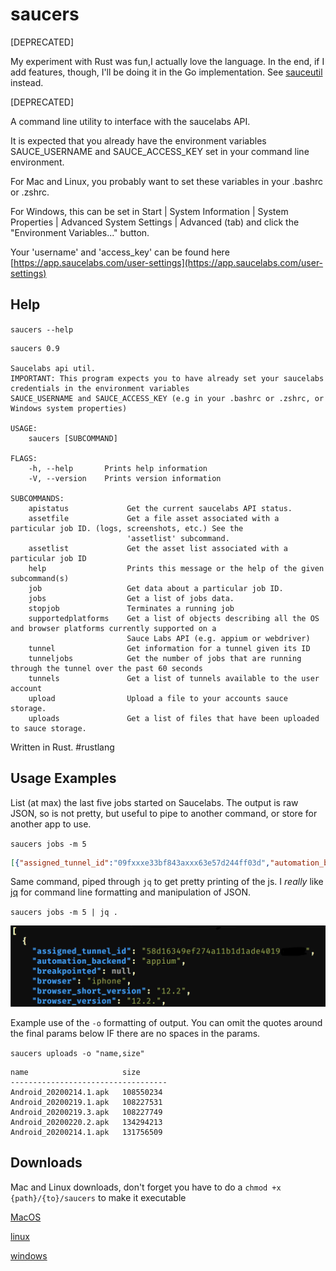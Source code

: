 # saucers

[DEPRECATED] 

My experiment with Rust was fun,I actually love the language. In the end, if I add features, though, I'll be doing it in the Go implementation. See [sauceutil](https://github.com/robertarles/sauceutil) instead.

[DEPRECATED]

A command line utility to interface with the saucelabs API.

It is expected that you already have the environment variables SAUCE_USERNAME and SAUCE_ACCESS_KEY set in your command line environment. 

For Mac and Linux, you probably want to set these variables in your .bashrc or .zshrc.

For Windows, this can be set in Start | System Information | System Properties | Advanced System Settings | Advanced (tab) and click the "Environment Variables..." button.

Your 'username' and 'access_key' can be found here [https://app.saucelabs.com/user-settings](https://app.saucelabs.com/user-settings)

## Help

`saucers --help`

```text
saucers 0.9

Saucelabs api util.
IMPORTANT: This program expects you to have already set your saucelabs credentials in the environment variables
SAUCE_USERNAME and SAUCE_ACCESS_KEY (e.g in your .bashrc or .zshrc, or Windows system properties)

USAGE:
    saucers [SUBCOMMAND]

FLAGS:
    -h, --help       Prints help information
    -V, --version    Prints version information

SUBCOMMANDS:
    apistatus             Get the current saucelabs API status.
    assetfile             Get a file asset associated with a particular job ID. (logs, screenshots, etc.) See the
                          'assetlist' subcommand.
    assetlist             Get the asset list associated with a particular job ID
    help                  Prints this message or the help of the given subcommand(s)
    job                   Get data about a particular job ID.
    jobs                  Get a list of jobs data.
    stopjob               Terminates a running job
    supportedplatforms    Get a list of objects describing all the OS and browser platforms currently supported on a
                          Sauce Labs API (e.g. appium or webdriver)
    tunnel                Get information for a tunnel given its ID
    tunneljobs            Get the number of jobs that are running through the tunnel over the past 60 seconds
    tunnels               Get a list of tunnels available to the user account
    upload                Upload a file to your accounts sauce storage.
    uploads               Get a list of files that have been uploaded to sauce storage.
```

Written in Rust. #rustlang

## Usage Examples

List (at max) the last five jobs started on Saucelabs. The output is raw JSON, so is not pretty, but useful to pipe to another command, or store for another app to use.

`saucers jobs -m 5`

```json
[{"assigned_tunnel_id":"09fxxxe33bf843axxx63e57d244ff03d","automation_backend":"appium","breakpointed":null,"browser":"iphone","browser_short_version":"12.2","browser_version":"12.2.","build":"ExampleJobName","command_counts":null,"commands_not_successful":0,"consolidated_status":"in progress","container":false,"creation_time":1582650601,"custom-data":null,"deletion_time":null,"end_time":null,"error":null,"id":"0f511bd9e69e41e297eba599d29cxxxx","log_url":"https://assets.saucelabs.com/jobs/0f511bd9e69e41e297eba599d29cxxxx/selenium-server.log","modification_time":1582650602,"name":null,"os":"Mac 10.14","owner":"exampleOwner","passed":null,"performance_enabled":null,"proxied":true,"proxy_host":"10.119.25.77","public":"team","record_screenshots":true,"record_video":true,"start_time":1582650602,"status":"in progress","tags":["stage","ios","20200214.7","02/25/2020 04:58:09 pm"],"video_url":"https://assets.saucelabs.com/jobs/0f511bd9e69e41e297eba599d29cxxxx/video.flv"},{"assigned_tunnel_id":"ba56584d6b334e118100746eb0e477db","automation_backend":"appium","breakpointed":null,"browser":"iphone","browser_short_version":"12.2","browser_version":"12.2.","build":"ExampleJobName","command_counts":null,"commands_not_successful":0,"consolidated_status":"in progress","container":false,"creation_time":1582650587,"custom-data":null,"deletion_time":null,"end_time":null,"error":null,"id":"0f511bd9e69e41e297eba599d29cxxxx","log_url":"https://assets.saucelabs.com/jobs/0f511bd9e69e41e297eba599d29cxxxx/selenium-server.log","modification_time":1582650588,"name":null,"os":"Mac 10.14","owner":"exampleOwner","passed":null,"performance_enabled":null,"proxied":true,"proxy_host":"10.119.49.230","public":"team","record_screenshots":true,"record_video":true,"start_time":1582650587,"status":"in progress","tags":["stage","ios","20200214.7","02/25/2020 04:58:09 pm"],"video_url":"https://assets.saucelabs.com/jobs/0f511bd9e69e41e297eba599d29cxxxx/video.flv"},{"assigned_tunnel_id":"d42054b285d54d528ca42546191b02a7","automation_backend":"appium","breakpointed":null,"browser":"android","browser_short_version":"8.0","browser_version":"8.0.","build":"ExampleJobName","command_counts":null,"commands_not_successful":0,"consolidated_status":"in progress","container":false,"creation_time":1582650579,"custom-data":null,"deletion_time":null,"end_time":null,"error":null,"id":"0f511bd9e69e41e297eba599d29cxxxx","log_url":"https://assets.saucelabs.com/jobs/0f511bd9e69e41e297eba599d29cxxxx/selenium-server.log","modification_time":1582650602,"name":null,"os":"Linux","owner":"exampleOwner","passed":null,"performance_enabled":null,"proxied":true,"proxy_host":"10.119.41.101","public":"team","record_screenshots":true,"record_video":true,"start_time":1582650582,"status":"in progress","tags":["stage","android","20200214.1","02/25/2020 04:51:17 pm"],"video_url":"https://assets.saucelabs.com/jobs/0f511bd9e69e41e297eba599d29cxxxx/video.flv"},{"assigned_tunnel_id":"09fxxxe33bf843axxx63e57d244ff03d","automation_backend":"appium","breakpointed":null,"browser":"iphone","browser_short_version":"12.2","browser_version":"12.2.","build":"ExampleJobName","command_counts":null,"commands_not_successful":0,"consolidated_status":"in progress","container":false,"creation_time":1582650572,"custom-data":null,"deletion_time":null,"end_time":null,"error":null,"id":"0f511bd9e69e41e297eba599d29cxxxx","log_url":"https://assets.saucelabs.com/jobs/0f511bd9e69e41e297eba599d29cxxxx/selenium-server.log","modification_time":1582650597,"name":null,"os":"Mac 10.14","owner":"exampleOwner","passed":null,"performance_enabled":null,"proxied":true,"proxy_host":"10.119.25.77","public":"team","record_screenshots":true,"record_video":true,"start_time":1582650572,"status":"in progress","tags":["stage","ios","20200214.7","02/25/2020 04:58:09 pm"],"video_url":"https://assets.saucelabs.com/jobs/0f511bd9e69e41e297eba599d29cxxxx/video.flv"},{"assigned_tunnel_id":"09fxxxe33bf843axxx63e57d244ff03d","automation_backend":"appium","breakpointed":null,"browser":"iphone","browser_short_version":"12.2","browser_version":"12.2.","build":"ExampleJobName","command_counts":null,"commands_not_successful":0,"consolidated_status":"in progress","container":false,"creation_time":1582650568,"custom-data":null,"deletion_time":null,"end_time":null,"error":null,"id":"0f511bd9e69e41e297eba599d29cxxxx","log_url":"https://assets.saucelabs.com/jobs/0f511bd9e69e41e297eba599d29cxxxx/selenium-server.log","modification_time":1582650590,"name":null,"os":"Mac 10.14","owner":"exampleOwner","passed":null,"performance_enabled":null,"proxied":true,"proxy_host":"10.119.25.77","public":"team","record_screenshots":true,"record_video":true,"start_time":1582650569,"status":"in progress","tags":["stage","ios","20200214.7","02/25/2020 04:58:09 pm"],"video_url":"https://assets.saucelabs.com/jobs/0f511bd9e69e41e297eba599d29cxxxx/video.flv"}]
```

Same command, piped through `jq` to get pretty printing of the js. I _really_ like [jq](https://stedolan.github.io/jq/) for command line formatting and manipulation of JSON.

`saucers jobs -m 5 | jq .`

![Example of output piped into "jq"](docs/images/saucers-jq-example-output.png)

Example use of the `-o` formatting of output. You can omit the quotes around the final params below IF there are no spaces in the params.

`saucers uploads -o "name,size"`

```
name                     size
-----------------------------------
Android_20200214.1.apk   108550234
Android_20200219.1.apk   108227531
Android_20200219.3.apk   108227749
Android_20200220.2.apk   134294213
Android_20200214.1.apk   131756509
```


## Downloads

Mac and Linux downloads, don't forget you have to do a `chmod +x {path}/{to}/saucers` to make it executable

[MacOS](https://github.com/robertarles/saucers/raw/master/bin/macos/saucers)

[linux](https://github.com/robertarles/saucers/raw/master/bin/linux/saucers)

[windows](https://github.com/robertarles/saucers/raw/master/bin/windows/saucers.exe)
